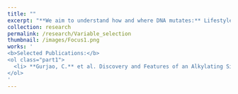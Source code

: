 ```yaml
---
title: ""
excerpt: "**We aim to understand how and where DNA mutates:** Lifestyle habits and the microbiome can be genotoxic and leave an imprint on tumor DNA. The immune system can shape the mutational landscape as well by weeding out cells with certain mutations (a theory called "neoantigen theory"). Additionally, DNA-intrinsic features such as the 3D conformation and the 2D base sequence favor mutations at certain loci. "
collection: research
permalink: /research/Variable_selection
thumbnail: /images/Focus1.png
works: '
<b>Selected Publications:</b> 
<ol class="part1">
  <li> **Gurjao, C.** et al. Discovery and Features of an Alkylating Signature in Colorectal Cancer. Cancer Discov. (2021) doi:10.1158/2159-8290.CD-20-1656 </li>
</ol>
'
---
```

